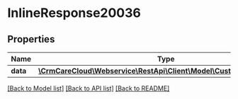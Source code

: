 # InlineResponse20036

## Properties
Name | Type | Description | Notes
------------ | ------------- | ------------- | -------------
**data** | [**\CrmCareCloud\Webservice\RestApi\Client\Model\CustomerRelationType**](CustomerRelationType.md) |  | [optional] 

[[Back to Model list]](../../README.md#documentation-for-models) [[Back to API list]](../../README.md#documentation-for-api-endpoints) [[Back to README]](../../README.md)

